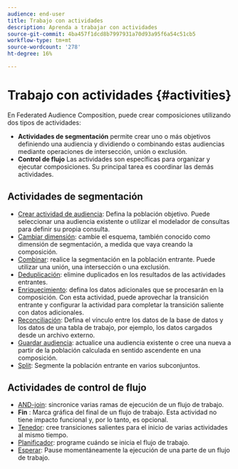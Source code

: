 ```yaml
---
audience: end-user
title: Trabajo con actividades
description: Aprenda a trabajar con actividades
source-git-commit: 4ba457f1dcd8b7997931a70d93a95f6a54c51cb5
workflow-type: tm+mt
source-wordcount: '278'
ht-degree: 16%

---
```



# Trabajo con actividades {#activities}

En Federated Audience Composition, puede crear composiciones utilizando dos tipos de actividades:

* **Actividades de segmentación** permite crear uno o más objetivos definiendo una audiencia y dividiendo o combinando estas audiencias mediante operaciones de intersección, unión o exclusión.
* **Control de flujo** Las actividades son específicas para organizar y ejecutar composiciones. Su principal tarea es coordinar las demás actividades.

## Actividades de segmentación

* [Crear actividad de audiencia](build-audience.md): Defina la población objetivo. Puede seleccionar una audiencia existente o utilizar el modelador de consultas para definir su propia consulta.
* [Cambiar dimensión](change-dimension.md): cambie el esquema, también conocido como dimensión de segmentación, a medida que vaya creando la composición.
* [Combinar](combine.md): realice la segmentación en la población entrante. Puede utilizar una unión, una intersección o una exclusión.
* [Deduplicación](deduplication.md): elimine duplicados en los resultados de las actividades entrantes.
* [Enriquecimiento](enrichment.md): defina los datos adicionales que se procesarán en la composición. Con esta actividad, puede aprovechar la transición entrante y configurar la actividad para completar la transición saliente con datos adicionales.
* [Reconciliación](reconciliation.md): Defina el vínculo entre los datos de la base de datos y los datos de una tabla de trabajo, por ejemplo, los datos cargados desde un archivo externo.
* [Guardar audiencia](save-audience.md): actualice una audiencia existente o cree una nueva a partir de la población calculada en sentido ascendente en una composición.
* [Split](split.md): Segmente la población entrante en varios subconjuntos.

## Actividades de control de flujo

* [AND-join](and-join.md): sincronice varias ramas de ejecución de un flujo de trabajo.
* **Fin** : Marca gráfica del final de un flujo de trabajo. Esta actividad no tiene impacto funcional y, por lo tanto, es opcional.
* [Tenedor](fork.md): cree transiciones salientes para el inicio de varias actividades al mismo tiempo.
* [Planificador](scheduler.md): programe cuándo se inicia el flujo de trabajo.
* [Esperar](wait.md): Pause momentáneamente la ejecución de una parte de un flujo de trabajo.
